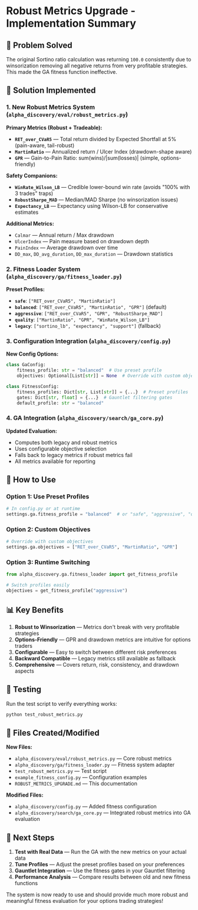 # Robust Metrics Upgrade - Implementation Summary

## 🎯 **Problem Solved**
The original Sortino ratio calculation was returning `100.0` consistently due to winsorization removing all negative returns from very profitable strategies. This made the GA fitness function ineffective.

## 🚀 **Solution Implemented**

### **1. New Robust Metrics System** (`alpha_discovery/eval/robust_metrics.py`)

**Primary Metrics (Robust + Tradeable):**
- **`RET_over_CVaR5`** — Total return divided by Expected Shortfall at 5% (pain-aware, tail-robust)
- **`MartinRatio`** — Annualized return / Ulcer Index (drawdown-shape aware)  
- **`GPR`** — Gain-to-Pain Ratio: sum(wins)/|sum(losses)| (simple, options-friendly)

**Safety Companions:**
- **`WinRate_Wilson_LB`** — Credible lower-bound win rate (avoids "100% with 3 trades" traps)
- **`RobustSharpe_MAD`** — Median/MAD Sharpe (no winsorization issues)
- **`Expectancy_LB`** — Expectancy using Wilson-LB for conservative estimates

**Additional Metrics:**
- `Calmar` — Annual return / Max drawdown
- `UlcerIndex` — Pain measure based on drawdown depth
- `PainIndex` — Average drawdown over time
- `DD_max`, `DD_avg_duration`, `DD_max_duration` — Drawdown statistics

### **2. Fitness Loader System** (`alpha_discovery/ga/fitness_loader.py`)

**Preset Profiles:**
- **`safe`**: `["RET_over_CVaR5", "MartinRatio"]`
- **`balanced`**: `["RET_over_CVaR5", "MartinRatio", "GPR"]` (default)
- **`aggressive`**: `["RET_over_CVaR5", "GPR", "RobustSharpe_MAD"]`
- **`quality`**: `["MartinRatio", "GPR", "WinRate_Wilson_LB"]`
- **`legacy`**: `["sortino_lb", "expectancy", "support"]` (fallback)

### **3. Configuration Integration** (`alpha_discovery/config.py`)

**New Config Options:**
```python
class GaConfig:
    fitness_profile: str = "balanced"  # Use preset profile
    objectives: Optional[List[str]] = None  # Override with custom objectives

class FitnessConfig:
    fitness_profiles: Dict[str, List[str]] = {...}  # Preset profiles
    gates: Dict[str, float] = {...}  # Gauntlet filtering gates
    default_profile: str = "balanced"
```

### **4. GA Integration** (`alpha_discovery/search/ga_core.py`)

**Updated Evaluation:**
- Computes both legacy and robust metrics
- Uses configurable objective selection
- Falls back to legacy metrics if robust metrics fail
- All metrics available for reporting

## 🔧 **How to Use**

### **Option 1: Use Preset Profiles**
```python
# In config.py or at runtime
settings.ga.fitness_profile = "balanced"  # or "safe", "aggressive", "quality"
```

### **Option 2: Custom Objectives**
```python
# Override with custom objectives
settings.ga.objectives = ["RET_over_CVaR5", "MartinRatio", "GPR"]
```

### **Option 3: Runtime Switching**
```python
from alpha_discovery.ga.fitness_loader import get_fitness_profile

# Switch profiles easily
objectives = get_fitness_profile("aggressive")
```

## 📊 **Key Benefits**

1. **Robust to Winsorization** — Metrics don't break with very profitable strategies
2. **Options-Friendly** — GPR and drawdown metrics are intuitive for options traders
3. **Configurable** — Easy to switch between different risk preferences
4. **Backward Compatible** — Legacy metrics still available as fallback
5. **Comprehensive** — Covers return, risk, consistency, and drawdown aspects

## 🧪 **Testing**

Run the test script to verify everything works:
```bash
python test_robust_metrics.py
```

## 📁 **Files Created/Modified**

**New Files:**
- `alpha_discovery/eval/robust_metrics.py` — Core robust metrics
- `alpha_discovery/ga/fitness_loader.py` — Fitness system adapter
- `test_robust_metrics.py` — Test script
- `example_fitness_config.py` — Configuration examples
- `ROBUST_METRICS_UPGRADE.md` — This documentation

**Modified Files:**
- `alpha_discovery/config.py` — Added fitness configuration
- `alpha_discovery/search/ga_core.py` — Integrated robust metrics into GA evaluation

## 🎯 **Next Steps**

1. **Test with Real Data** — Run the GA with the new metrics on your actual data
2. **Tune Profiles** — Adjust the preset profiles based on your preferences
3. **Gauntlet Integration** — Use the fitness gates in your Gauntlet filtering
4. **Performance Analysis** — Compare results between old and new fitness functions

The system is now ready to use and should provide much more robust and meaningful fitness evaluation for your options trading strategies!
